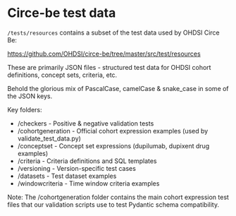 # Circe-be test data 

`/tests/resources` contains a subset of the test data used by OHDSI Circe Be: 

https://github.com/OHDSI/circe-be/tree/master/src/test/resources

These are primarily JSON files - structured test data for OHDSI cohort definitions, concept sets, criteria, etc.

Behold the glorious mix of PascalCase, camelCase & snake_case in some of the JSON keys. 

Key folders:
- /checkers - Positive & negative validation tests
- /cohortgeneration - Official cohort expression examples (used by validate_test_data.py)
- /conceptset - Concept set expressions (dupilumab, dupixent drug examples)
- /criteria - Criteria definitions and SQL templates
- /versioning - Version-specific test cases
- /datasets - Test dataset examples
- /windowcriteria - Time window criteria examples

Note: The /cohortgeneration folder contains the main cohort expression test files
that our validation scripts use to test Pydantic schema compatibility.

